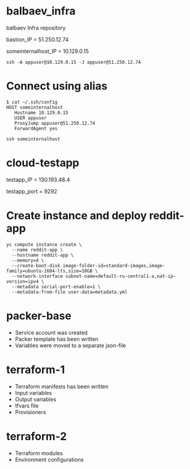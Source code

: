 # balbaev_infra
balbaev Infra repository

bastion_IP = 51.250.12.74

someinternalhost_IP = 10.129.0.15

```
ssh -A appuser@10.129.0.15 -J appuser@51.250.12.74
```

# Connect using alias
```
$ cat ~/.ssh/config
HOST someinternalhost
   Hostname 10.129.0.15
   USER appuser
   ProxyJump appuser@51.250.12.74
   ForwardAgent yes
```

```
ssh someinternalhost
```

# cloud-testapp
testapp_IP = 130.193.48.4

testapp_port = 9292

# Create instance and deploy reddit-app
```
yc compute instance create \
  --name reddit-app \
  --hostname reddit-app \
  --memory=4 \
  --create-boot-disk image-folder-id=standard-images,image-family=ubuntu-1604-lts,size=10GB \
  --network-interface subnet-name=default-ru-central1-a,nat-ip-version=ipv4 \
  --metadata serial-port-enable=1 \
  --metadata-from-file user-data=metadata.yml
```

# packer-base
- Service account was created
- Packer template has been written
- Variables were moved to a separate json-file

# terraform-1
- Terraform manifests has been written
- Input variables
- Output variables
- tfvars file
- Provisioners

# terraform-2
- Terraform modules
- Environment configurations
